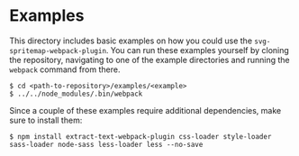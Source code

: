 # Examples
This directory includes basic examples on how you could use the `svg-spritemap-webpack-plugin`. You can run these examples yourself by cloning the repository, navigating to one of the example directories and running the `webpack` command from there.

```shell
$ cd <path-to-repository>/examples/<example>
$ ../../node_modules/.bin/webpack
``` 

Since a couple of these examples require additional dependencies, make sure to install them: 

```shell
$ npm install extract-text-webpack-plugin css-loader style-loader sass-loader node-sass less-loader less --no-save
```
